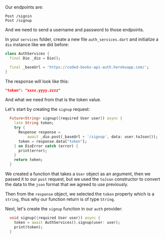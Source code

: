 Our endpoints are:

```
Post /signin
Post /signup
```

And we need to send a username and password to those endpoints.

In your `services` folder, create a new file `auth_services.dart` and initialize a `dio` instance like we did before:

```dart
class AuthServices {
  final Dio _dio = Dio();

  final _baseUrl = 'https://coded-books-api-auth.herokuapp.com/';
}
```

The response will look like this:

```json
"token": "xxxx.yyyy.zzzz"
```

And what we need from that is the token value.

Let's start by creating the `signup` request:

```dart
  Future<String> signup({required User user}) async {
    late String token;
    try {
      Response response =
          await _dio.post(_baseUrl + '/signup', data: user.toJson());
      token = response.data["token"];
    } on DioError catch (error) {
      print(error);
    }
    return token;
  }
```

We created a function that takes a `User` object as an argument, then we passed it to our `post` request, but we used the `toJson` constructor to convert the data to the `json` format that we agreed to use previously.

Then from the `response` object, we selected the `token` property which is a `string`, thus why our function return is of type `String`.

Next, let's create the `signup` function in our `auth` provider:

```dart
  void signup({required User user}) async {
    token = await AuthServices().signup(user: user);
    print(token);
  }
```
